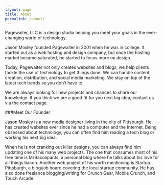```yaml
---
layout: page
title: About
permalink: /about/
---
```


Pagewaiter, LLC is a design studio helping you meet your goals in the ever-changing world of technology.

Jason Mosley founded Pagewaiter in 2001 when he was in college. It started out as a web hosting and design company, but once the hosting market became saturated, he started to focus more on design.

Today, Pagewaiter not only creates websites and blogs, we help clients tackle the use of technology to get things done. We can handle content creation, distribution, and social media marketing. We stay on top of the latest tech trends so you don’t have to.

We are always looking for new projects and chances to share our knowledge. If you think we are a good fit for you next big idea, contact us via the contact page.

###Meet Our Founder

Jason Mosley is a new media designer living in the city of Pittsburgh. He has created websites ever since he had a computer and the Internet. Being obsessed about technology, you can often find him reading a tech blog or working his next big idea.

When he is not cranking out killer designs, you can always find him updating one of his many web projects. The one that consumes most of his free time is MrBaconpants, a personal blog where he talks about his love for all things bacon. Another web project of his worth mentioning is Startup Pittsburgh, a blog/job board covering the local startup community. He has also done freelance blogging/writing for Crunch Gear, Mobile Crunch, and Touch Arcade.